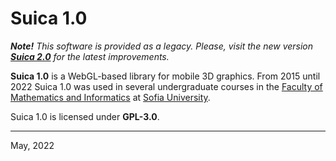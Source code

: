 # Suica 1.0

_**Note!** This software is provided as a legacy. Please, visit the new version
[**Suica 2.0**](https://github.com/boytchev/suica) for the latest improvements._

**Suica 1.0** is a WebGL-based library for mobile 3D graphics. From 2015 until
2022 Suica 1.0 was used in several undergraduate courses in the
[Faculty of Mathematics and Informatics](https://www.fmi.uni-sofia.bg/en)
at [Sofia University](https://www.uni-sofia.bg/index.php/eng).

Suica 1.0 is licensed under **GPL-3.0**.

---

May, 2022